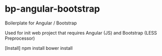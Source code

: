 # bp-angular-bootstrap
Boilerplate for Angular / Bootstrap

Used for init web project that requires Angular (JS) and Bootstrap (LESS Preprocessor)

[Install]
npm install
bower install

